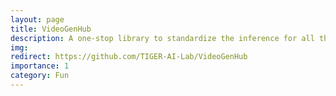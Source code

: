 ```yaml
---
layout: page
title: VideoGenHub
description: A one-stop library to standardize the inference for all the video generation models.
img: 
redirect: https://github.com/TIGER-AI-Lab/VideoGenHub
importance: 1
category: Fun
---
```

